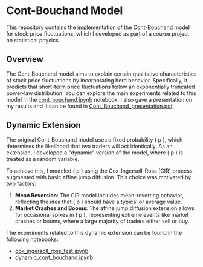 # Cont-Bouchand Model

This repository contains the implementation of the Cont-Bouchand model for stock price fluctuations, which I developed as part of a course project on statistical physics.

## Overview

The Cont-Bouchand model aims to explain certain qualitative characteristics of stock price fluctuations by incorporating herd behavior. Specifically, it predicts that short-term price fluctuations follow an exponentially truncated power-law distribution. You can explore the main experiments related to this model in the [cont_bouchand.ipynb](cont_bouchand.ipynb) notebook. I also gave a presentation on my results and it can be found in [Cont_Bouchand_presentation.pdf](Cont_Bouchand_presentation.pdf).

## Dynamic Extension

The original Cont-Bouchand model uses a fixed probability \( p \), which determines the likelihood that two traders will act identically. As an extension, I developed a "dynamic" version of the model, where \( p \) is treated as a random variable.

To achieve this, I modeled \( p \) using the Cox-Ingersoll-Ross (CIR) process, augmented with basic affine jump diffusion. This choice was motivated by two factors:
1. **Mean Reversion**: The CIR model includes mean-reverting behavior, reflecting the idea that \( p \) should have a typical or average value.
2. **Market Crashes and Booms**: The affine jump diffusion extension allows for occasional spikes in \( p \), representing extreme events like market crashes or booms, where a large majority of traders either sell or buy.

The experiments related to this dynamic extension can be found in the following notebooks:
- [cox_ingersoll_ross_test.ipynb](cox_ingersoll_ross_test.ipynb)
- [dynamic_cont_bouchand.ipynb](dynamic_cont_bouchand.ipynb)